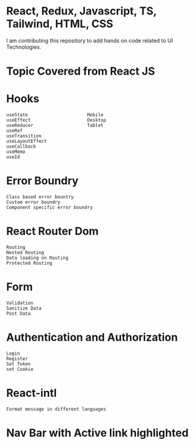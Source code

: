 # React, Redux, Javascript, TS, Tailwind, HTML, CSS

I am contributing this repository to add hands on code related to UI Technologies.

# Topic Covered from React JS

# Hooks

    useState                      Mobile
    useEffect                     Desktop
    useReducer                    Tablet
    useRef
    useTransition
    useLayoutEffect
    useCallback
    useMemo
    useId

# Error Boundry

    Class based error bountry
    Custom error boundry
    Component specific error boundry

# React Router Dom

    Routing
    Nested Routing
    Data loading on Routing
    Protected Routing

# Form

    Validation
    Sanitize Data
    Post Data

# Authentication and Authorization

    Login
    Register
    Set Token
    set Cookie

# React-intl

    Format message in different languages

# Nav Bar with Active link highlighted
